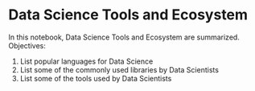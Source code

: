 # Data Science Tools and Ecosystem
In this notebook, Data Science Tools and Ecosystem are summarized.
Objectives:
1. List popular languages for Data Science
2. List some of the commonly used libraries by Data Scientists
3. List some of the tools used by Data Scientists
